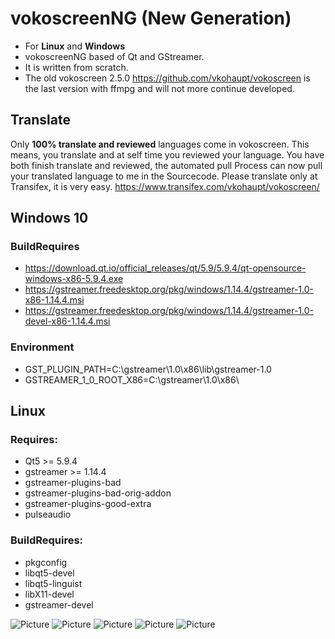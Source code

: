 # vokoscreenNG (New Generation)

* For **Linux** and **Windows**
* vokoscreenNG based of Qt and GStreamer.
* It is written from scratch.
* The old vokoscreen 2.5.0 https://github.com/vkohaupt/vokoscreen is the last version with ffmpg and will not more continue developed.

## Translate
Only **100% translate and reviewed** languages come in vokoscreen. This means, you translate and at self time you reviewed your language. You have both finish translate and reviewed, the automated pull Process can now pull your translated language to me in the Sourcecode.
Please translate only at Transifex, it is very easy.
https://www.transifex.com/vkohaupt/vokoscreen/




## Windows 10
### BuildRequires
* https://download.qt.io/official_releases/qt/5.9/5.9.4/qt-opensource-windows-x86-5.9.4.exe
* https://gstreamer.freedesktop.org/pkg/windows/1.14.4/gstreamer-1.0-x86-1.14.4.msi
* https://gstreamer.freedesktop.org/pkg/windows/1.14.4/gstreamer-1.0-devel-x86-1.14.4.msi

### Environment
* GST_PLUGIN_PATH=C:\gstreamer\1.0\x86\lib\gstreamer-1.0
* GSTREAMER_1_0_ROOT_X86=C:\gstreamer\1.0\x86\

## Linux
### Requires:
* Qt5 >= 5.9.4
* gstreamer >= 1.14.4
* gstreamer-plugins-bad
* gstreamer-plugins-bad-orig-addon
* gstreamer-plugins-good-extra
* pulseaudio

### BuildRequires:
* pkgconfig
* libqt5-devel
* libqt5-linguist
* libX11-devel
* gstreamer-devel


![Picture](https://vokoscreen.volkoh.de/3.0/picture/screencast-tab-1.png)
![Picture](https://vokoscreen.volkoh.de/3.0/picture/screencast-tab-2.png)
![Picture](https://vokoscreen.volkoh.de/3.0/picture/screencast-tab-3.png)
![Picture](https://vokoscreen.volkoh.de/3.0/picture/screencast-tab-4.png)
![Picture](https://vokoscreen.volkoh.de/3.0/picture/screencast-tab-5.png)

